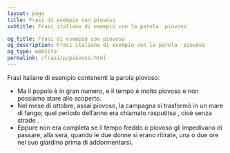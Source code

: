 ```yaml
---
layout: page
title: Frasi di esempio con piovoso 
subtitle: Frasi italiane di esempio con la parola  piovoso

og_title: Frasi di esempio con piovoso 
og_description: Frasi italiane di esempio con la parola  piovoso
og_type: website
permalink: /frasi/p/piovoso.html
---
```


Frasi italiane di esempio contenenti la parola piovoso:


- Ma il popolo è in gran numero, e il tempo è molto piovoso e non possiamo stare allo scoperto.
- Nel mese di ottobre, assai piovoso, la campagna si trasformò in un mare di fango; quel periodo dell’anno era chiamato rasputitsa , cioè senza strade .
- Eppure non era completa se il tempo freddo o piovoso gli impedivano di passare, alla sera, quando le due donne si erano ritirate, una o due ore nel suo giardino prima di addormentarsi.

